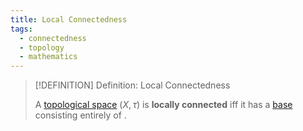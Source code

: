 ```yaml
---
title: Local Connectedness
tags:
  - connectedness
  - topology
  - mathematics
---
```


>[!DEFINITION] Definition: Local Connectedness
>
>A [topological space](../Topological%20Spaces.md) $(X, \tau)$ is **locally connected** iff it has a [base](../Bases/index.md) consisting entirely of [](index.md#^connected-subset).
>